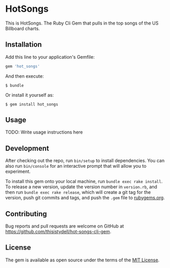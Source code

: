 # HotSongs

This is HotSongs. The Ruby Cli Gem that pulls in the top songs of the US Billboard charts.

## Installation

Add this line to your application's Gemfile:

```ruby
gem 'hot_songs'
```

And then execute:

    $ bundle

Or install it yourself as:

    $ gem install hot_songs

## Usage

TODO: Write usage instructions here

## Development

After checking out the repo, run `bin/setup` to install dependencies. You can also run `bin/console` for an interactive prompt that will allow you to experiment.

To install this gem onto your local machine, run `bundle exec rake install`. To release a new version, update the version number in `version.rb`, and then run `bundle exec rake release`, which will create a git tag for the version, push git commits and tags, and push the `.gem` file to [rubygems.org](https://rubygems.org).

## Contributing

Bug reports and pull requests are welcome on GitHub at https://github.com/thisistydell/hot-songs-cli-gem.


## License

The gem is available as open source under the terms of the [MIT License](http://opensource.org/licenses/MIT).

